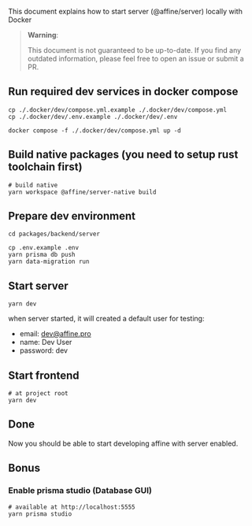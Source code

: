 This document explains how to start server (@affine/server) locally with Docker

> **Warning**:
>
> This document is not guaranteed to be up-to-date.
> If you find any outdated information, please feel free to open an issue or submit a PR.

## Run required dev services in docker compose

```
cp ./.docker/dev/compose.yml.example ./.docker/dev/compose.yml
cp ./.docker/dev/.env.example ./.docker/dev/.env

docker compose -f ./.docker/dev/compose.yml up -d
```

## Build native packages (you need to setup rust toolchain first)

```
# build native
yarn workspace @affine/server-native build
```

## Prepare dev environment

```
cd packages/backend/server

cp .env.example .env
yarn prisma db push
yarn data-migration run
```

## Start server

```
yarn dev
```

when server started, it will created a default user for testing:

- email: dev@affine.pro
- name: Dev User
- password: dev

## Start frontend

```
# at project root
yarn dev
```

## Done

Now you should be able to start developing affine with server enabled.

## Bonus

### Enable prisma studio (Database GUI)

```
# available at http://localhost:5555
yarn prisma studio
```
